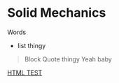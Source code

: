 # Solid Mechanics

Words

- list thingy

> Block Quote thingy
> Yeah baby

[HTML TEST](SolidMechanics.html)
